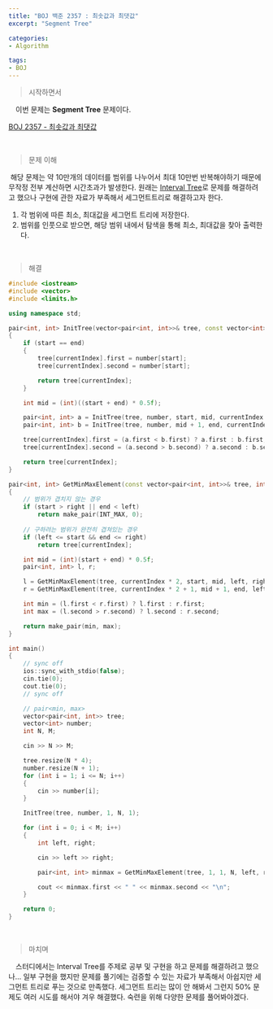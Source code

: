 ```yaml
---
title: "BOJ 백준 2357 : 최솟값과 최댓값"
excerpt: "Segment Tree"

categories:
- Algorithm

tags:
- BOJ
---
```


> 시작하면서

　이번 문제는 **Segment Tree** 문제이다.

[BOJ 2357 - 최솟값과 최댓값](https://www.acmicpc.net/problem/2357)    

​    

> 문제 이해

​	해당 문제는 약 10만개의 데이터를 범위를 나누어서 최대 10만번 반복해야하기 때문에 무작정 전부 계산하면 시간초과가 발생한다. 원래는 [Interval Tree](https://gyutaelee.github.io/algorithm/Augmenting-Data-Structures/)로 문제를 해결하려고 했으나 구현에 관한 자료가 부족해서 세그먼트트리로 해결하고자 한다.

1. 각 범위에 따른 최소, 최대값을 세그먼트 트리에 저장한다.
2. 범위를 인풋으로 받으면, 해당 범위 내에서 탐색을 통해 최소, 최대값을 찾아 출력한다.

​    

>해결

```c++
#include <iostream>
#include <vector>
#include <limits.h>

using namespace std;

pair<int, int> InitTree(vector<pair<int, int>>& tree, const vector<int>& number, int start, int end, int currentIndex)
{
	if (start == end)
	{
		tree[currentIndex].first = number[start];
		tree[currentIndex].second = number[start];

		return tree[currentIndex];
	}

	int mid = (int)((start + end) * 0.5f);

	pair<int, int> a = InitTree(tree, number, start, mid, currentIndex * 2);
	pair<int, int> b = InitTree(tree, number, mid + 1, end, currentIndex * 2 + 1);

	tree[currentIndex].first = (a.first < b.first) ? a.first : b.first;
	tree[currentIndex].second = (a.second > b.second) ? a.second : b.second;

	return tree[currentIndex];
}

pair<int, int> GetMinMaxElement(const vector<pair<int, int>>& tree, int currentIndex, int start, int end, int left, int right)
{
	// 범위가 겹치지 않는 경우
	if (start > right || end < left)
		return make_pair(INT_MAX, 0);
	
	// 구하려는 범위가 완전히 겹쳐있는 경우
	if (left <= start && end <= right)
		return tree[currentIndex];

	int mid = (int)(start + end) * 0.5f;
	pair<int, int> l, r;

	l = GetMinMaxElement(tree, currentIndex * 2, start, mid, left, right);
	r = GetMinMaxElement(tree, currentIndex * 2 + 1, mid + 1, end, left, right);

	int min = (l.first < r.first) ? l.first : r.first;
	int max = (l.second > r.second) ? l.second : r.second;

	return make_pair(min, max);
}

int main()
{
	// sync off
	ios::sync_with_stdio(false);
	cin.tie(0);
	cout.tie(0);
	// sync off

	// pair<min, max>
	vector<pair<int, int>> tree;
	vector<int> number;
	int N, M;

	cin >> N >> M;

	tree.resize(N * 4);
	number.resize(N + 1);
	for (int i = 1; i <= N; i++)
	{
		cin >> number[i];
	}

	InitTree(tree, number, 1, N, 1);

	for (int i = 0; i < M; i++)
	{
		int left, right;

		cin >> left >> right;

		pair<int, int> minmax = GetMinMaxElement(tree, 1, 1, N, left, right);

		cout << minmax.first << " " << minmax.second << "\n";
	}

	return 0;
}
```

​    

> 마치며

　스터디에서는 Interval Tree를 주제로 공부 및 구현을 하고 문제를 해결하려고 했으나... 일부 구현을 했지만 문제를 풀기에는 검증할 수 있는 자료가 부족해서 아쉽지만 세그먼트 트리로 푸는 것으로 만족했다. 세그먼트 트리는 많이 안 해봐서 그런지 50% 문제도 여러 시도를 해서야 겨우 해결했다. 숙련을 위해 다양한 문제를 풀어봐야겠다.

